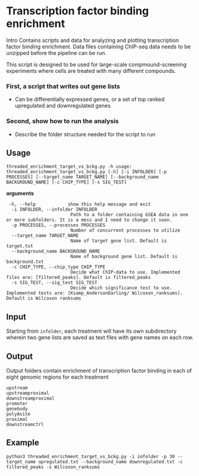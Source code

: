 # Transcription factor binding enrichment 

Intro
Contains scripts and data for analyzing and plotting transcription factor binding enrichment.
Data files containing ChIP-seq data needs to be unzipped before the pipeline can be run.

This script is designed to be used for large-scale compmound-screening experiments where cells are treated with many different compounds.

### First, a script that writes out gene lists
- Can be differentially expressed genes, or a set of top ranked upregulated and downregulated genes

### Second, show how to run the analysis
- Describe the folder structure needed for the script to run

## Usage

`threaded_enrichment_target_vs_bckg.py -h
usage: threaded_enrichment_target_vs_bckg.py [-h] [-i INFOLDER] [-p PROCESSES] [--target_name TARGET_NAME] [--background_name BACKGROUND_NAME] [-c CHIP_TYPE] [-s SIG_TEST]`

**arguments**
```
 -h, --help            show this help message and exit
  -i INFOLDER, --infolder INFOLDER
                        Path to a folder containing GSEA data in one or more subfolders. It is a mess and I need to change it soon.
  -p PROCESSES, --processes PROCESSES
                        Number of concurrent processes to utilize
  --target_name TARGET_NAME
                        Name of target gene list. Default is target.txt
  --background_name BACKGROUND_NAME
                        Name of background gene list. Default is background.txt
  -c CHIP_TYPE, --chip_type CHIP_TYPE
                        Decide what ChIP-data to use. Implemented files are: [filtered_peaks]. Default is filtered_peaks
  -s SIG_TEST, --sig_test SIG_TEST
                        Decide which significance test to use. Implemented tests are: [Ksamp_AndersonDarling/ Wilcoxon_ranksums]. Default is Wilcoxon ranksums
```

## Input
Starting from `infolder`, each treatment will have its own subdirectory wherein two gene lists are saved as text files with gene names on each row.

## Output
Output folders contain enrichment of transcription factor binding in each of eight genomic regions for each treatment

```
upstream
upstreamproximal
downstreamproximal
promoter
genebody
polyAsite
proximal
downstreamctrl
```

## Example
`python3 threaded_enrichment_target_vs_bckg.py -i infolder -p 30 --target_name upregulated.txt --background_name downregulated.txt -c filtered_peaks -s Wilcoxon_ranksums`

